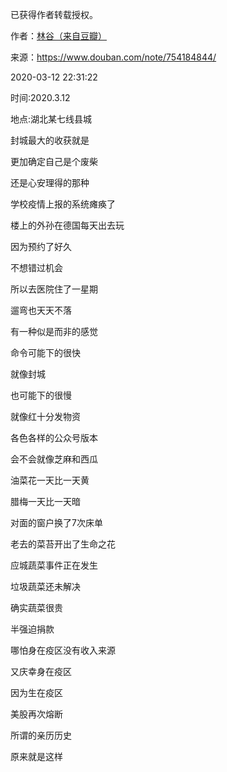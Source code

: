 已获得作者转载授权。


作者：[林谷（来自豆瓣）](https://www.douban.com/people/115816477/)


来源：https://www.douban.com/note/754184844/


2020-03-12 22:31:22


时间:2020.3.12  

地点:湖北某七线县城  

封城最大的收获就是  

更加确定自己是个废柴  

还是心安理得的那种  

学校疫情上报的系统瘫痪了  

楼上的外孙在德国每天出去玩  

因为预约了好久  

不想错过机会  

所以去医院住了一星期  

遛弯也天天不落  

有一种似是而非的感觉  

命令可能下的很快  

就像封城  

也可能下的很慢  

就像红十分发物资  

各色各样的公众号版本  

会不会就像芝麻和西瓜  

油菜花一天比一天黄  

腊梅一天比一天暗  

对面的窗户换了7次床单  

老去的菜苔开出了生命之花  

应城蔬菜事件正在发生  

垃圾蔬菜还未解决  

确实蔬菜很贵  

半强迫捐款  

哪怕身在疫区没有收入来源  

又庆幸身在疫区  

因为生在疫区  

美股再次熔断  

所谓的亲历历史  

原来就是这样  

